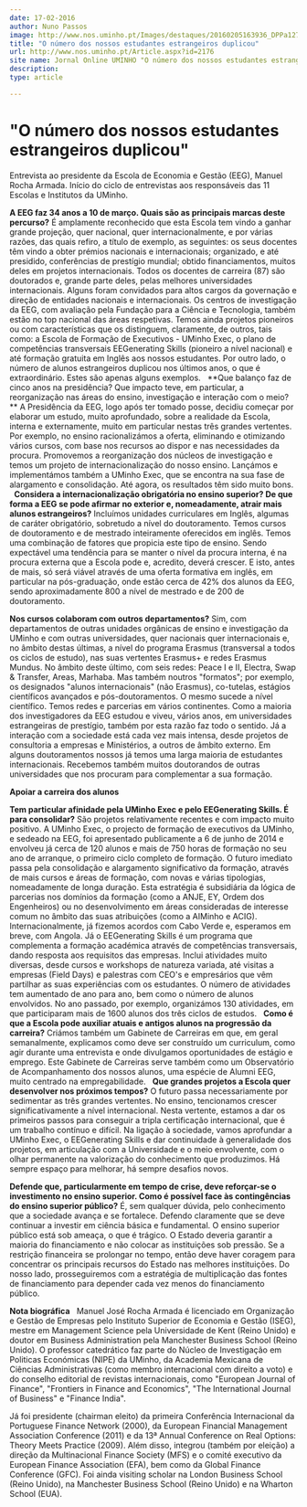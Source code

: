 ```yaml
---
date: 17-02-2016
author: Nuno Passos
image: http://www.nos.uminho.pt/Images/destaques/20160205163936_DPPa127423eeg2.jpg
title: "O número dos nossos estudantes estrangeiros duplicou"
url: http://www.nos.uminho.pt/Article.aspx?id=2176
site name: Jornal Online UMINHO "O número dos nossos estudantes estrangeiros duplicou"
description: 
type: article

---
```

# "O número dos nossos estudantes estrangeiros duplicou"


  

Entrevista ao presidente da Escola de Economia e Gestão (EEG), Manuel Rocha Armada. Início do ciclo de entrevistas aos responsáveis das 11 Escolas e Institutos da UMinho.

**A EEG faz 34 anos a 10 de março. Quais são as principais marcas deste percurso?** 
É amplamente reconhecido que esta Escola tem vindo a ganhar grande projeção, quer nacional, quer internacionalmente, e por várias razões, das quais refiro, a título de exemplo, as seguintes: os seus docentes têm vindo a obter prémios nacionais e internacionais; organizado, e até presidido, conferências de prestígio mundial; obtido financiamentos, muitos deles em projetos internacionais. Todos os docentes de carreira (87) são doutorados e, grande parte deles, pelas melhores universidades internacionais. Alguns foram convidados para altos cargos da governação e direção de entidades nacionais e internacionais. Os centros de investigação da EEG, com avaliação pela Fundação para a Ciência e Tecnologia, também estão no top nacional das áreas respetivas. Temos ainda projetos pioneiros ou com características que os distinguem, claramente, de outros, tais como: a Escola de Formação de Executivos - UMinho Exec, o plano de competências transversais EEGenerating Skills (pioneiro a nível nacional) e até formação gratuita em Inglês aos nossos estudantes. Por outro lado, o número de alunos estrangeiros duplicou nos últimos anos, o que é extraordinário. Estes são apenas alguns exemplos.
 
**Que balanço faz de cinco anos na presidência? Que impacto teve, em particular, a reorganização nas áreas do ensino, investigação e interação com o meio? ** 
A Presidência da EEG, logo após ter tomado posse, decidiu começar por elaborar um estudo, muito aprofundado, sobre a realidade da Escola, interna e externamente, muito em particular nestas três grandes vertentes. Por exemplo, no ensino racionalizámos a oferta, eliminando e otimizando vários cursos, com base nos recursos ao dispor e nas necessidades da procura. Promovemos a reorganização dos núcleos de investigação e temos um projeto de internacionalização do nosso ensino. Lançámos e implementámos também a UMinho Exec, que se encontra na sua fase de alargamento e consolidação. Até agora, os resultados têm sido muito bons.
 
**Considera a internacionalização obrigatória no ensino superior? De que forma a EEG se pode afirmar no exterior e, nomeadamente, atrair mais alunos estrangeiros?** 
Incluímos unidades curriculares em Inglês, algumas de caráter obrigatório, sobretudo a nível do doutoramento. Temos cursos de doutoramento e de mestrado inteiramente oferecidos em inglês. Temos uma combinação de fatores que propicia este tipo de ensino. Sendo expectável uma tendência para se manter o nível da procura interna, é na procura externa que a Escola pode e, acredito, deverá crescer. E isto, antes de mais, só será viável através de uma oferta formativa em inglês, em particular na pós-graduação, onde estão cerca de 42% dos alunos da EEG, sendo aproximadamente 800 a nível de mestrado e de 200 de doutoramento.

**Nos cursos colaboram com outros departamentos?** 
Sim, com departamentos de outras unidades orgânicas de ensino e investigação da UMinho e com outras universidades, quer nacionais quer internacionais e, no âmbito destas últimas, a nível do programa Erasmus (transversal a todos os ciclos de estudo), nas suas vertentes Erasmus+ e redes Erasmus Mundus. No âmbito deste último, com seis redes: Peace I e II, Electra, Swap & Transfer, Areas, Marhaba. Mas também noutros "formatos"; por exemplo, os designados "alunos internacionais" (não Erasmus), co-tutelas, estágios científicos avançados e pós-doutoramentos. O mesmo sucede a nível científico. Temos redes e parcerias em vários continentes. Como a maioria dos investigadores da EEG estudou e viveu, vários anos, em universidades estrangeiras de prestígio, também por esta razão faz todo o sentido. Já a interação com a sociedade está cada vez mais intensa, desde projetos de consultoria a empresas e Ministérios, a outros de âmbito externo. Em alguns doutoramentos nossos já temos uma larga maioria de estudantes internacionais. Recebemos também muitos doutorandos de outras universidades que nos procuram para complementar a sua formação.
 

**Apoiar a carreira dos alunos** 

**Tem particular afinidade pela UMinho Exec e pelo EEGenerating Skills. É para consolidar?** 
São projetos relativamente recentes e com impacto muito positivo. A UMinho Exec, o projecto de formação de executivos da UMinho, e sedeado na EEG, foi apresentado publicamente a 6 de junho de 2014 e envolveu já cerca de 120 alunos e mais de 750 horas de formação no seu ano de arranque, o primeiro ciclo completo de formação. O futuro imediato passa pela consolidação e alargamento significativo da formação, através de mais cursos e áreas de formação, com novas e várias tipologias, nomeadamente de longa duração. Esta estratégia é subsidiária da lógica de parcerias nos domínios da formação (como a ANJE, EY, Ordem dos Engenheiros) ou no desenvolvimento em áreas consideradas de interesse comum no âmbito das suas atribuições (como a AIMinho e ACIG). Internacionalmente, já fizemos acordos com Cabo Verde e, esperamos em breve, com Angola. Já o EEGenerating Skills é um programa que complementa a formação académica através de competências transversais, dando resposta aos requisitos das empresas. Inclui atividades muito diversas, desde cursos e workshops de natureza variada, até visitas a empresas (Field Days) e palestras com CEO's e empresários que vêm partilhar as suas experiências com os estudantes. O número de atividades tem aumentado de ano para ano, bem como o número de alunos envolvidos. No ano passado, por exemplo, organizámos 130 atividades, em que participaram mais de 1600 alunos dos três ciclos de estudos.
 
**Como é que a Escola pode auxiliar atuais e antigos alunos na progressão da carreira?** 
Criámos também um Gabinete de Carreiras em que, em geral semanalmente, explicamos como deve ser construído um curriculum, como agir durante uma entrevista e onde divulgamos oportunidades de estágio e emprego. Este Gabinete de Carreiras serve também como um Observatório de Acompanhamento dos nossos alunos, uma espécie de Alumni EEG, muito centrado na empregabilidade.
 
**Que grandes projetos a Escola quer desenvolver nos próximos tempos?** 
O futuro passa necessariamente por sedimentar as três grandes vertentes. No ensino, tencionamos crescer significativamente a nível internacional. Nesta vertente, estamos a dar os primeiros passos para conseguir a tripla certificação internacional, que é um trabalho contínuo e difícil. Na ligação à sociedade, vamos aprofundar a UMinho Exec, o EEGenerating Skills e dar continuidade à generalidade dos projetos, em articulação com a Universidade e o meio envolvente, com o olhar permanente na valorização do conhecimento que produzimos. Há sempre espaço para melhorar, há sempre desafios novos.

**Defende que, particularmente em tempo de crise, deve reforçar-se o investimento no ensino superior. Como é possível face às contingências do ensino superior público?** 
É, sem qualquer dúvida, pelo conhecimento que a sociedade avança e se fortalece. Defendo claramente que se deve continuar a investir em ciência básica e fundamental. O ensino superior público está sob ameaça, o que é trágico. O Estado deveria garantir a maioria do financiamento e não colocar as instituições sob pressão. Se a restrição financeira se prolongar no tempo, então deve haver coragem para concentrar os principais recursos do Estado nas melhores instituições. Do nosso lado, prosseguiremos com a estratégia de multiplicação das fontes de financiamento para depender cada vez menos do financiamento público. 

**Nota biográfica** 
 
Manuel José Rocha Armada é licenciado em Organização e Gestão de Empresas pelo Instituto Superior de Economia e Gestão (ISEG), mestre em Management Science pela Universidade de Kent (Reino Unido) e doutor em Business Administration pela Manchester Business School (Reino Unido). O professor catedrático faz parte do Núcleo de Investigação em Politicas Económicas (NIPE) da UMinho, da Academia Mexicana de Ciências Administrativas (como membro internacional com direito a voto) e do conselho editorial de revistas internacionais, como "European Journal of Finance", "Frontiers in Finance and Economics", "The International Journal of Business" e "Finance India".

Já foi presidente (chairman eleito) da primeira Conferência Internacional da Portuguese Finance Network (2000), da European Financial Management Association Conference (2011) e da 13ª Annual Conference on Real Options: Theory Meets Practice (2009). Além disso, integrou (também por eleição) a direção da Multinacional Finance Society (MFS) e o comité executivo da European Finance Association (EFA), bem como da Global Finance Conference (GFC). Foi ainda visiting scholar na London Business School (Reino Unido), na Manchester Business School (Reino Unido) e na Wharton School (EUA).
 

